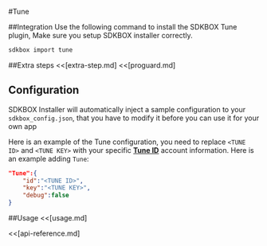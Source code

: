 <!--
Include Base: /Users/niteluo/Projects/store/doc/en/src/tune/v3-cpp
-->

#Tune

##Integration
Use the following command to install the SDKBOX Tune plugin, Make sure you setup SDKBOX installer correctly.
```bash
sdkbox import tune
```

##Extra steps
<<[extra-step.md]
<<[proguard.md]

## Configuration
SDKBOX Installer will automatically inject a sample configuration to your `sdkbox_config.json`, that you have to modify it before you can use it for your own app

Here is an example of the Tune configuration, you need to replace
`<TUNE ID>` and `<TUNE KEY>`  with your specific [__Tune ID__](http://www.mobileapptracking.com) account information.
Here is an example adding `Tune`:
```json
"Tune":{
    "id":"<TUNE ID>",
    "key":"<TUNE KEY>",
    "debug":false
}
```

##Usage
<<[usage.md]

<<[api-reference.md]
